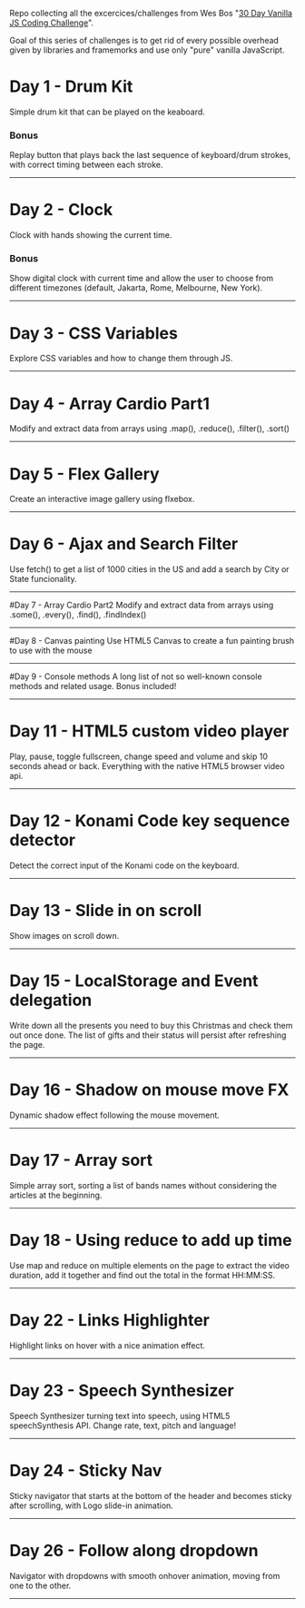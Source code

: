 Repo collecting all the excercices/challenges from Wes Bos "[30 Day Vanilla JS Coding Challenge](https://javascript30.com/)".

Goal of this series of challenges is to get rid of every possible overhead given by libraries and framemorks and use only "pure" vanilla JavaScript.


# Day 1 - Drum Kit
Simple drum kit that can be played on the keaboard.

### Bonus
Replay button that plays back the last sequence of keyboard/drum strokes, with correct timing between each stroke.

---

# Day 2 - Clock
Clock with hands showing the current time.

### Bonus
Show digital clock with current time and allow the user to choose from different timezones (default, Jakarta, Rome, Melbourne, New York).

---

# Day 3 - CSS Variables
Explore CSS variables and how to change them through JS.

---

# Day 4 - Array Cardio Part1
Modify and extract data from arrays using .map(), .reduce(), .filter(), .sort()

---

# Day 5 - Flex Gallery
Create an interactive image gallery using flxebox.

---

# Day 6 - Ajax and Search Filter
Use fetch() to get a list of 1000 cities in the US and add a search by City or State funcionality.

---

#Day 7 - Array Cardio Part2
Modify and extract data from arrays using .some(), .every(), .find(), .findIndex()

---

#Day 8 - Canvas painting
Use HTML5 Canvas to create a fun painting brush to use with the mouse

---

#Day 9 - Console methods
A long list of not so well-known console methods and related usage. Bonus included!

---

<!-- # Day 10 - Shift multiple selection
Allow multiple selection of checkboxes while holding the shift-key down.

--- -->

# Day 11 - HTML5 custom video player
Play, pause, toggle fullscreen, change speed and volume and skip 10 seconds ahead or back. Everything with the native HTML5 browser video api.

---

# Day 12 - Konami Code key sequence detector
Detect the correct input of the Konami code on the keyboard.

---

# Day 13 - Slide in on scroll
Show images on scroll down.

---

# Day 15 - LocalStorage and Event delegation
Write down all the presents you need to buy this Christmas and check them out once done.
The list of gifts and their status will persist after refreshing the page.

---

# Day 16 - Shadow on mouse move FX
Dynamic shadow effect following the mouse movement.

---

# Day 17 - Array sort
Simple array sort, sorting a list of bands names without considering the articles at the beginning.

---

# Day 18 - Using reduce to add up time
Use map and reduce on multiple elements on the page to extract the video duration, add it together and find out the total in the format HH:MM:SS.

---

# Day 22 - Links Highlighter
Highlight links on hover with a nice animation effect.

---

# Day 23 - Speech Synthesizer
Speech Synthesizer turning text into speech, using HTML5 speechSynthesis API. Change rate, text, pitch and language!

---

# Day 24 - Sticky Nav
Sticky navigator that starts at the bottom of the header and becomes sticky after scrolling, with Logo slide-in animation.

---

# Day 26 - Follow along dropdown
Navigator with dropdowns with smooth onhover animation, moving from one to the other.

---
